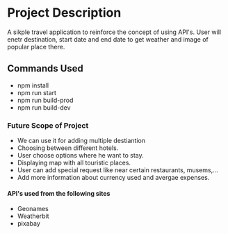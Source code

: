 # Project Description
A sikple travel application to reinforce the concept of using API's. User will enetr destination, start date and end date to get weather and image of popular place there.



## Commands Used

- npm install
- npm run start
- npm run build-prod
- npm run build-dev




### Future Scope of Project
- We can use it for adding multiple destiantion
- Choosing between different hotels.
- User choose options where he want to stay.
- Displaying map with all touristic places.
- User can add special request like near certain restaurants, musems,...
- Add more information about currency used and avergae expenses.

#### API's used from the following sites
- Geonames
- Weatherbit
- pixabay